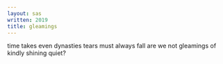 ```yaml
---
layout: sas
written: 2019
title: gleamings
---
```


<div class="poem">
time takes even dynasties  
tears must always fall  
are we not gleamings  
of kindly shining quiet?
</div>

